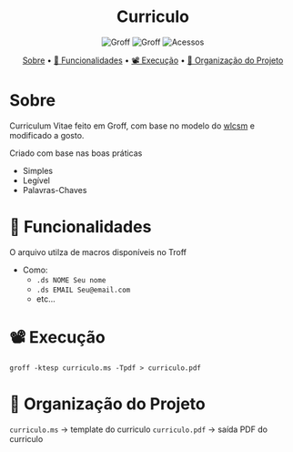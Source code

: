 <div align="center">

# Curriculo
![Groff](https://img.shields.io/badge/groff-%23ED8B00.svg?style=for-the-badge)
![Groff](https://img.shields.io/badge/troff-%23ED8B00.svg?style=for-the-badge)
![Acessos](https://api.visitorbadge.io/api/visitors?path=https%3A%2F%2Fgithub.com%2Frenatonunes74%2Fcurriculum_vitae&label=A%20C%20E%20S%20S%20O%20S&labelColor=%2320232a&countColor=%2320232a&labelStyle=upper)

[Sobre](#sobre) •
[📑 Funcionalidades](#-funcionalidades) •
[📽 Execução](#-execução) •
[📏 Organização do Projeto](#-organização-do-projeto)
</div>

# Sobre
Curriculum Vitae feito em Groff, com base no modelo do [wlcsm](https://github.com/wlcsm/resume) e modificado a gosto.

Criado com base nas boas práticas
- Simples
- Legível
- Palavras-Chaves

# 📑 Funcionalidades
O arquivo utilza de macros disponíveis no Troff
- Como:
  - `.ds NOME Seu nome`
  - `.ds EMAIL Seu@email.com`
  - etc...

# 📽 Execução
```shell
groff -ktesp curriculo.ms -Tpdf > curriculo.pdf
```

# 📏 Organização do Projeto
`curriculo.ms` -> template do curriculo
`curriculo.pdf` -> saída PDF do curriculo

